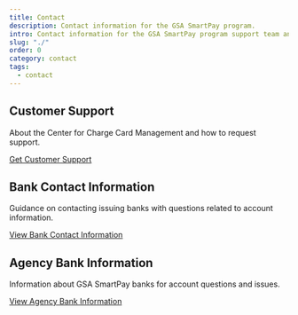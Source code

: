 ```yaml
---
title: Contact
description: Contact information for the GSA SmartPay program.
intro: Contact information for the GSA SmartPay program support team and bank contact information for questions related to specific accounts
slug: "./"
order: 0
category: contact
tags:
  - contact
---
```


## Customer Support

About the Center for Charge Card Management and how to request support.

[Get Customer Support](/contact/customer-support)


## Bank Contact Information

Guidance on contacting issuing banks with questions related to account information.

[View Bank Contact Information](/contact/banks-contact)

## Agency Bank Information

Information about GSA SmartPay banks for account questions and issues.

[View Agency Bank Information](/contact/banks)

